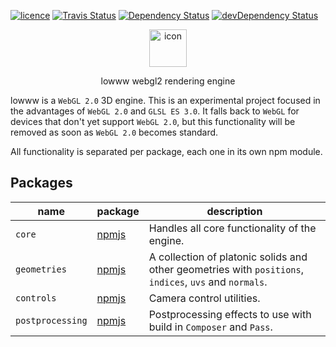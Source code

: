 <a href="https://github.com/andrevenancio/lowww/blob/master/LICENSE"><img src="https://img.shields.io/github/license/mashape/apistatus.svg" alt="licence"/></a>
<a href="https://travis-ci.org/andrevenancio/lowww"><img src="https://travis-ci.org/andrevenancio/lowww.svg" alt="Travis Status"></a>
<a href="https://david-dm.org/andrevenancio/lowww"><img src="https://david-dm.org/andrevenancio/lowww.svg" alt="Dependency Status"></a>
<a href="https://david-dm.org/andrevenancio/lowww/?type=dev"><img src="https://david-dm.org/andrevenancio/lowww/dev-status.svg" alt="devDependency Status"></a>

<p align="center">
    <img src="https://cdn.rawgit.com/andrevenancio/lowww/master/logo.svg" width="60px" alt="icon" />
</p>
<p align="center">lowww webgl2 rendering engine</p>

lowww is a `WebGL 2.0` 3D engine. This is an experimental project focused in the advantages of `WebGL 2.0` and `GLSL ES 3.0`. It falls back to `WebGL` for devices that don't yet support `WebGL 2.0`, but this functionality will be removed as soon as `WebGL 2.0` becomes standard.

All functionality is separated per package, each one in its own npm module.

## Packages
| name | package  | description
|--------|-------|------------
| `core` | [npmjs](https://www.npmjs.com/package/lowww) | Handles all core functionality of the engine.
| `geometries` | [npmjs](https://www.npmjs.com/package/lowww-geometries) | A collection of platonic solids and other geometries with `positions`, `indices`, `uvs` and `normals`.
| `controls` | [npmjs](https://www.npmjs.com/package/lowww-controls) | Camera control utilities.
| `postprocessing` | [npmjs](https://www.npmjs.com/package/lowww-postprocessing) | Postprocessing effects to use with build in `Composer` and `Pass`.

